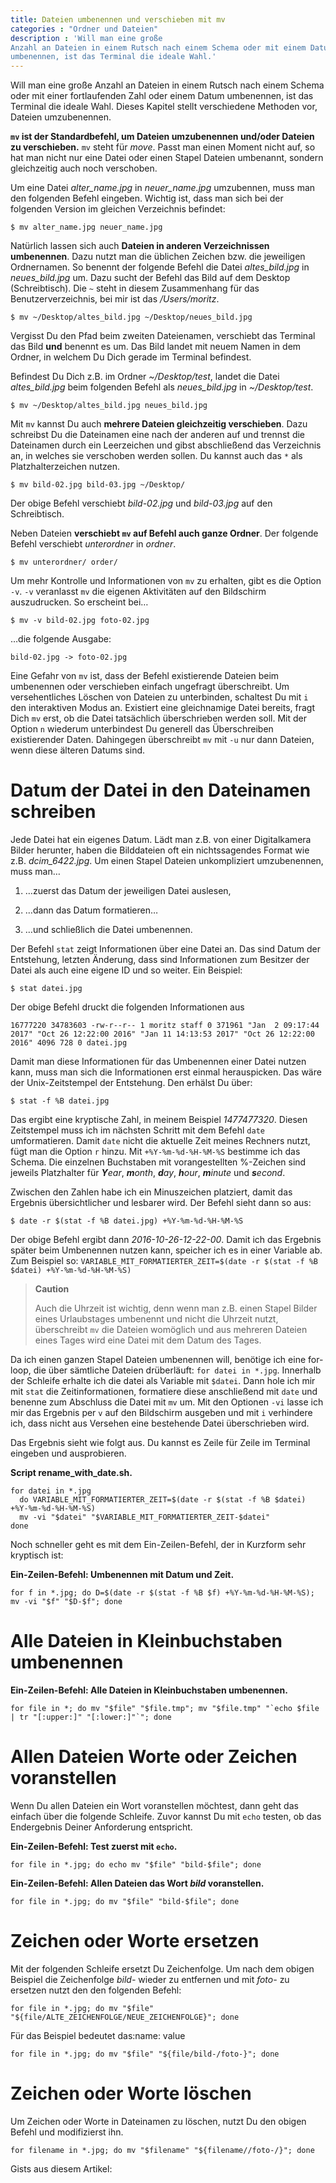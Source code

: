 ```yaml
---
title: Dateien umbenennen und verschieben mit mv
categories : "Ordner und Dateien"
description : 'Will man eine große
Anzahl an Dateien in einem Rutsch nach einem Schema oder mit einem Datum
umbenennen, ist das Terminal die ideale Wahl.'
---
```

Will man eine große Anzahl an Dateien in einem Rutsch nach einem Schema
oder mit einer fortlaufenden Zahl oder einem Datum umbenennen, ist das
Terminal die ideale Wahl. Dieses Kapitel stellt verschiedene Methoden
vor, Dateien umzubenennen.
<!-- readmore -->

**`mv` ist der Standardbefehl, um Dateien umzubenennen und/oder Dateien
zu verschieben.** `mv` steht für *move*. Passt man einen Moment nicht
auf, so hat man nicht nur eine Datei oder einen Stapel Dateien
umbenannt, sondern gleichzeitig auch noch verschoben.

Um eine Datei *alter\_name.jpg* in *neuer\_name.jpg* umzubennen, muss
man den folgenden Befehl eingeben. Wichtig ist, dass man sich bei der
folgenden Version im gleichen Verzeichnis befindet:

    $ mv alter_name.jpg neuer_name.jpg

Natürlich lassen sich auch **Dateien in anderen Verzeichnissen
umbenennen**. Dazu nutzt man die üblichen Zeichen bzw. die jeweiligen
Ordnernamen. So benennt der folgende Befehl die Datei *altes\_bild.jpg*
in *neues\_bild.jpg* um. Dazu sucht der Befehl das Bild auf dem Desktop
(Schreibtisch). Die `~` steht in diesem Zusammenhang für das
Benutzerverzeichnis, bei mir ist das */Users/moritz*.

    $ mv ~/Desktop/altes_bild.jpg ~/Desktop/neues_bild.jpg

Vergisst Du den Pfad beim zweiten Dateienamen, verschiebt das Terminal
das Bild **und** benennt es um. Das Bild landet mit neuem Namen in dem
Ordner, in welchem Du Dich gerade im Terminal befindest.

Befindest Du Dich z.B. im Ordner *\~/Desktop/test*, landet die Datei
*altes\_bild.jpg* beim folgenden Befehl als *neues\_bild.jpg* in
*\~/Desktop/test*.

    $ mv ~/Desktop/altes_bild.jpg neues_bild.jpg

Mit `mv` kannst Du auch **mehrere Dateien gleichzeitig verschieben**.
Dazu schreibst Du die Dateinamen eine nach der anderen auf und trennst
die Dateinamen durch ein Leerzeichen und gibst abschließend das
Verzeichnis an, in welches sie verschoben werden sollen. Du kannst auch
das `*` als Platzhalterzeichen nutzen.

    $ mv bild-02.jpg bild-03.jpg ~/Desktop/

Der obige Befehl verschiebt *bild-02.jpg* und *bild-03.jpg* auf den
Schreibtisch.

Neben Dateien **verschiebt `mv` auf Befehl auch ganze Ordner**. Der
folgende Befehl verschiebt *unterordner* in *ordner*.

    $ mv unterordner/ order/

Um mehr Kontrolle und Informationen von `mv` zu erhalten, gibt es die
Option `-v`. `-v` veranlasst `mv` die eigenen Aktivitäten auf den
Bildschirm auszudrucken. So erscheint bei…

    $ mv -v bild-02.jpg foto-02.jpg

…die folgende Ausgabe:

    bild-02.jpg -> foto-02.jpg

Eine Gefahr von `mv` ist, dass der Befehl existierende Dateien beim
umbenennen oder verschieben einfach ungefragt überschreibt. Um
versehentliches Löschen von Dateien zu unterbinden, schaltest Du mit `i`
den interaktiven Modus an. Existiert eine gleichnamige Datei bereits,
fragt Dich `mv` erst, ob die Datei tatsächlich überschrieben werden
soll. Mit der Option `n` wiederum unterbindest Du generell das
Überschreiben existierender Daten. Dahingegen überschreibt `mv` mit
`-u` nur dann Dateien, wenn diese älteren Datums sind.

# Datum der Datei in den Dateinamen schreiben

Jede Datei hat ein eigenes Datum. Lädt man z.B. von einer Digitalkamera
Bilder herunter, haben die Bilddateien oft ein nichtssagendes Format wie
z.B. *dcim\_6422.jpg*. Um einen Stapel Dateien unkompliziert
umzubenennen, muss man…

1.  …zuerst das Datum der jeweiligen Datei auslesen,

2.  …dann das Datum formatieren…

3.  …und schließlich die Datei umbenennen.

Der Befehl `stat` zeigt Informationen über eine Datei an. Das sind Datum
der Entstehung, letzten Änderung, dass sind Informationen zum Besitzer
der Datei als auch eine eigene ID und so weiter. Ein Beispiel:

    $ stat datei.jpg

Der obige Befehl druckt die folgenden Informationen
    aus

    16777220 34783603 -rw-r--r-- 1 moritz staff 0 371961 "Jan  2 09:17:44 2017" "Oct 26 12:22:00 2016" "Jan 11 14:13:53 2017" "Oct 26 12:22:00 2016" 4096 728 0 datei.jpg

Damit man diese Informationen für das Umbenennen einer Datei nutzen
kann, muss man sich die Informationen erst einmal herauspicken. Das wäre
der Unix-Zeitstempel der Entstehung. Den erhälst Du über:

    $ stat -f %B datei.jpg

Das ergibt eine kryptische Zahl, in meinem Beispiel *1477477320*. Diesen
Zeitstempel muss ich im nächsten Schritt mit dem Befehl `date`
umformatieren. Damit `date` nicht die aktuelle Zeit meines Rechners
nutzt, fügt man die Option `r` hinzu. Mit `+%Y-%m-%d-%H-%M-%S` bestimme
ich das Schema. Die einzelnen Buchstaben mit vorangestellten %-Zeichen
sind jeweils Platzhalter für ***Y**ear*, ***m**onth*, ***d**ay*,
***h**our*, ***m**inute* und ***s**econd*.

Zwischen den Zahlen habe ich ein Minuszeichen platziert, damit das
Ergebnis übersichtlicher und lesbarer wird. Der Befehl sieht dann so
aus:

    $ date -r $(stat -f %B datei.jpg) +%Y-%m-%d-%H-%M-%S

Der obige Befehl ergibt dann *2016-10-26-12-22-00*. Damit ich das
Ergebnis später beim Umbenennen nutzen kann, speicher ich es in einer
Variable ab. Zum Beispiel so: `VARIABLE_MIT_FORMATIERTER_ZEIT=$(date -r
$(stat -f %B $datei) +%Y-%m-%d-%H-%M-%S)`

> **Caution**
> 
> Auch die Uhrzeit ist wichtig, denn wenn man z.B. einen Stapel Bilder
> eines Urlaubstages umbenennt und nicht die Uhrzeit nutzt, überschreibt
> `mv` die Dateien womöglich und aus mehreren Dateien eines Tages wird
> eine Datei mit dem Datum des Tages.

Da ich einen ganzen Stapel Dateien umbenennen will, benötige ich eine
for-loop, die über sämtliche Dateien drüberläuft: `for datei in *.jpg`.
Innerhalb der Schleife erhalte ich die datei als Variable mit `$datei`.
Dann hole ich mir mit `stat` die Zeitinformationen, formatiere diese
anschließend mit `date` und benenne zum Abschluss die Datei mit `mv` um.
Mit den Optionen `-vi` lasse ich mir das Ergebnis per `v` auf den
Bildschirm ausgeben und mit `i` verhindere ich, dass nicht aus Versehen
eine bestehende Datei überschrieben wird.

Das Ergebnis sieht wie folgt aus. Du kannst es Zeile für Zeile im
Terminal eingeben und ausprobieren.

**Script rename\_with\_date.sh.**

    for datei in *.jpg
      do VARIABLE_MIT_FORMATIERTER_ZEIT=$(date -r $(stat -f %B $datei) +%Y-%m-%d-%H-%M-%S)
      mv -vi "$datei" "$VARIABLE_MIT_FORMATIERTER_ZEIT-$datei"
    done

Noch schneller geht es mit dem Ein-Zeilen-Befehl, der in Kurzform sehr
kryptisch ist:

**Ein-Zeilen-Befehl: Umbenennen mit Datum und
    Zeit.**

    for f in *.jpg; do D=$(date -r $(stat -f %B $f) +%Y-%m-%d-%H-%M-%S); mv -vi "$f" "$D-$f"; done

# Alle Dateien in Kleinbuchstaben umbenennen

**Ein-Zeilen-Befehl: Alle Dateien in Kleinbuchstaben
    umbenennen.**

    for file in *; do mv "$file" "$file.tmp"; mv "$file.tmp" "`echo $file | tr "[:upper:]" "[:lower:]"`"; done

# Allen Dateien Worte oder Zeichen voranstellen

Wenn Du allen Dateien ein Wort voranstellen möchtest, dann geht das
einfach über die folgende Schleife. Zuvor kannst Du mit `echo` testen,
ob das Endergebnis Deiner Anforderung entspricht.

**Ein-Zeilen-Befehl: Test zuerst mit `echo`.**

    for file in *.jpg; do echo mv "$file" "bild-$file"; done

**Ein-Zeilen-Befehl: Allen Dateien das Wort *bild* voranstellen.**

    for file in *.jpg; do mv "$file" "bild-$file"; done

# Zeichen oder Worte ersetzen

Mit der folgenden Schleife ersetzt Du Zeichenfolge. Um nach dem obigen
Beispiel die Zeichenfolge *bild-* wieder zu entfernen und mit *foto-* zu
ersetzen nutzt den den folgenden
    Befehl:

    for file in *.jpg; do mv "$file" "${file/ALTE_ZEICHENFOLGE/NEUE_ZEICHENFOLGE}"; done

Für das Beispiel bedeutet das:name: value

    for file in *.jpg; do mv "$file" "${file/bild-/foto-}"; done

# Zeichen oder Worte löschen

Um Zeichen oder Worte in Dateinamen zu löschen, nutzt Du den obigen
Befehl und modifizierst ihn.

    for filename in *.jpg; do mv "$filename" "${filename//foto-/}"; done

Gists aus diesem Artikel:
